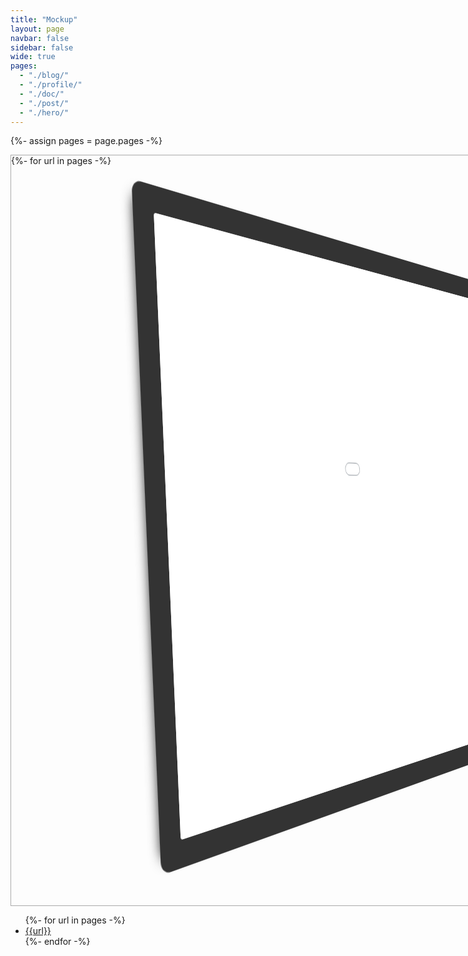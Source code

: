 ```yaml
---
title: "Mockup"
layout: page
navbar: false
sidebar: false
wide: true
pages:
  - "./blog/"
  - "./profile/"
  - "./doc/"
  - "./post/"
  - "./hero/"
---
```


{%- assign pages = page.pages -%}

<div class="mockup">
  {%- for url in pages -%}
    <div class="page">
      <iframe src="{{url}}" scrolling="no"></iframe>
    </div>
  {%- endfor -%}
</div>

<ul>
  {%- for url in pages -%}
    <li><a href="{{url}}">{{url}}</a></li>
  {%- endfor -%}
</ul>

<style>

  .mockup {
    --canvas-width: 2400px;
    --canvas-height: 1200px;
    --frame-width: 1280px;
    --frame-height: 720px;
    --count: {{pages.size}};
    width: var(--canvas-width);
    height: var(--canvas-height);
    overflow: hidden;
    border: 1px solid #aaa;
    display: flex;
    flex-direction: row;
  }

  .page {
    width: calc( 100% / var(--count) * .8);
  }

  iframe {
    width: var(--frame-width);
    height: var(--frame-height);
    transform:
      perspective(1920px)
      rotateX(5deg)
      rotateY(58deg)
      rotateZ(-5deg)
      translate3d(0px,0px,1px)
      ;
    pointer-events: none;
    border-radius: 4px;
    border: none;
    box-shadow:
      0 0 0 1px #666,
      -4px 4px 8px 4px #3333
      ;
    background: white;
    margin-top: 220px;
    margin-left: -80px;
  }

  .page:first-child iframe {
    box-shadow:
      0 0 0 32px #333,
      -16px 0px 16px 16px #333
      ;
  }

</style>
